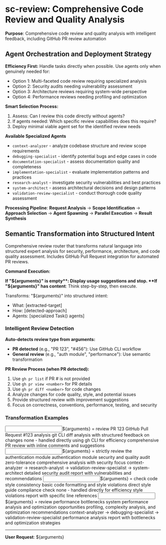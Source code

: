 # sc-review: Comprehensive Code Review and Quality Analysis

**Purpose**: Comprehensive code review and quality analysis with intelligent feedback, including GitHub PR review automation

## Agent Orchestration and Deployment Strategy

**Efficiency First:** Handle tasks directly when possible. Use agents only when genuinely needed for:

- Option 1: Multi-faceted code review requiring specialized analysis
- Option 2: Security audits needing vulnerability assessment
- Option 3: Architecture reviews requiring system-wide perspective
- Option 4: Performance reviews needing profiling and optimization

**Smart Selection Process:**

1. Assess: Can I review this code directly without agents?
2. If agents needed: Which specific review capabilities does this require?
3. Deploy minimal viable agent set for the identified review needs

**Available Specialized Agents**

- `context-analyzer` - analyze codebase structure and review scope requirements
- `debugging-specialist` - identify potential bugs and edge cases in code
- `documentation-specialist` - assess documentation quality and completeness
- `implementation-specialist` - evaluate implementation patterns and practices
- `research-analyst` - investigate security vulnerabilities and best practices
- `system-architect` - assess architectural decisions and design patterns
- `validation-review-specialist` - conduct thorough code quality assessment

**Processing Pipeline**: **Request Analysis** → **Scope Identification** → **Approach Selection** → **Agent Spawning** → **Parallel Execution** → **Result Synthesis**

## Semantic Transformation into Structured Intent

Comprehensive review router that transforms natural language into structured expert analysis for security, performance, architecture, and code quality assessment. Includes GitHub Pull Request integration for automated PR reviews.

**Command Execution:**

**If "${arguments}" is empty**: Display usage suggestions and stop.  
**If "${arguments}" has content**: Think step-by-step, then execute.

Transforms: "${arguments}" into structured intent:

- What: [extracted-target]
- How: [detected-approach]
- Agents: [specialized Task() agents]

### Intelligent Review Detection

**Auto-detects review type from arguments:**

- **PR detected** (e.g., "PR 123", "#456"): Use GitHub CLI workflow
- **General review** (e.g., "auth module", "performance"): Use semantic transformation

**PR Review Process (when PR detected):**

1. Use `gh pr list` if PR # is not provided
2. Use `gh pr view <number>` for PR details
3. Use `gh pr diff <number>` for code changes
4. Analyze changes for code quality, style, and potential issues
5. Provide structured review with improvement suggestions
6. Focus on correctness, conventions, performance, testing, and security

### Transformation Examples

<example>
<input>${arguments} = review PR 123</input>
<what>GitHub Pull Request #123 analysis</what>
<how>git CLI diff analysis with structured feedback on changes</how>
<agents>none - handled directly using gh CLI for efficiency</agents>
<output>comprehensive PR review with inline comments and suggestions</output>
</example>

<example>
<input>${arguments} = strictly review the authentication module</input>
<what>authentication module security and quality audit</what>
<how>zero-tolerance comprehensive analysis with security focus</how>
<agents>context-analyzer → research-analyst → validation-review-specialist → system-architect</agents>
<output>detailed security audit report with vulnerabilities and recommendations</output>
</example>

<example>
<input>${arguments} = check code style consistency</input>
<what>basic code formatting and style violations</what>
<how>direct style guide compliance check</how>
<agents>none - handled directly for efficiency</agents>
<output>style violations report with specific line references</output>
</example>

<example>
<input>${arguments} = review performance bottlenecks</input>
<what>system performance analysis and optimization opportunities</what>
<how>profiling, complexity analysis, and optimization recommendations</how>
<agents>context-analyzer → debugging-specialist → validation-review-specialist</agents>
<output>performance analysis report with bottlenecks and optimization strategies</output>
</example>

---

**User Request**: ${arguments}
